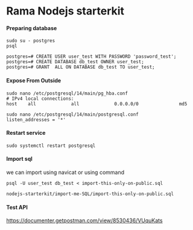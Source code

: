 # Rama Nodejs starterkit

#### Preparing database

```
sudo su - postgres
psql

postgres=# CREATE USER user_test WITH PASSWORD 'password_test';
postgres=# CREATE DATABASE db_test OWNER user_test;
postgres=# GRANT  ALL ON DATABASE db_test TO user_test;
```

#### Expose From Outside

```
sudo nano /etc/postgresql/14/main/pg_hba.conf
# IPv4 local connections:
host    all             all             0.0.0.0/0               md5

sudo nano /etc/postgresql/14/main/postgresql.conf
listen_addresses = '*'
```

#### Restart service

```
sudo systemctl restart postgresql
```

#### Import sql

we can import using navicat or using command

```
psql -U user_test db_test < import-this-only-on-public.sql
```

```
nodejs-starterkit/import-me-SQL/import-this-only-on-public.sql
```

#### Test API

https://documenter.getpostman.com/view/8530436/VUquKats
